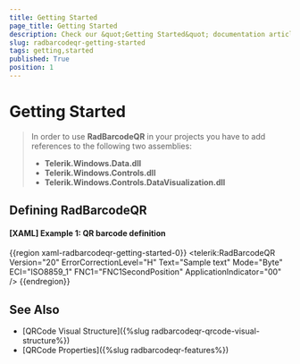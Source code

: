 ```yaml
---
title: Getting Started
page_title: Getting Started
description: Check our &quot;Getting Started&quot; documentation article for the RadBarcode {{ site.framework_name }} control.
slug: radbarcodeqr-getting-started
tags: getting,started
published: True
position: 1
---
```


# Getting Started

>In order to use __RadBarcodeQR__ in your projects you have to add references to the following two assemblies:
>	- __Telerik.Windows.Data.dll__ 
>	- __Telerik.Windows.Controls.dll__ 
>	- __Telerik.Windows.Controls.DataVisualization.dll__

## Defining RadBarcodeQR

#### __[XAML] Example 1: QR barcode definition__  
{{region xaml-radbarcodeqr-getting-started-0}}
	<telerik:RadBarcodeQR Version="20" ErrorCorrectionLevel="H" Text="Sample text" 
						  Mode="Byte" ECI="ISO8859_1" FNC1="FNC1SecondPosition" 
						  ApplicationIndicator="00" />
{{endregion}}

## See Also
* [QRCode Visual Structure]({%slug radbarcodeqr-qrcode-visual-structure%})
* [QRCode Properties]({%slug radbarcodeqr-features%})